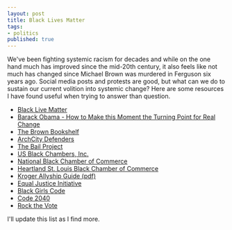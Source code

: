 ```yaml
---
layout: post
title: Black Lives Matter
tags:
- politics
published: true
---
```


We've been fighting systemic racism for decades and while on the one
hand much has improved since the mid-20th century, it also feels like
not much has changed since Michael Brown was murdered in Ferguson six
years ago.  Social media posts and protests are good, but what can we
do to sustain our current volition into systemic change?  Here are
some resources I have found useful when trying to answer than
question.

-   [Black Live Matter](https://blacklivesmatter.com/)
-   [Barack Obama - How to Make this Moment the Turning Point for Real Change](https://medium.com/@BarackObama/how-to-make-this-moment-the-turning-point-for-real-change-9fa209806067)
-   [The Brown Bookshelf](https://thebrownbookshelf.com/)
-   [ArchCity Defenders](https://www.archcitydefenders.org/)
-   [The Bail Project](https://bailproject.org/)
-   [US Black Chambers, Inc.](https://usblackchambers.org/)
-   [National Black Chamber of Commerce](https://www.nationalbcc.org/)
-   [Heartland St. Louis Black Chamber of Commerce](https://hbcstl.com/)
-   [Kroger Allyship Guide (pdf)](https://www.thekrogerco.com/wp-content/uploads/2020/06/Kroger-Allyship-Guide.pdf)
-   [Equal Justice Initiative](https://eji.org/)
-   [Black Girls Code](https://www.blackgirlscode.com/)
-   [Code 2040](https://www.code2040.org/)
-   [Rock the Vote](https://www.rockthevote.org/)

I'll update this list as I find more.
